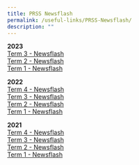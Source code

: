 ```yaml
---
title: PRSS Newsflash
permalink: /useful-links/PRSS-Newsflash/
description: ""
---
```

**2023**  
[Term 3 - Newsflash](/files/Useful%20Links/Newsflash/term%203%20-%20newsflash.pdf)<br>
[Term 2 - Newsflash](/files/Useful%20Links/Newsflash/newsflash%20term%202%202023_final.pdf)<br>
[Term 1 - Newsflash](/files/Useful%20Links/Newsflash/newsflash%20term%202%202023_final.pdf)

**2022**  
[Term 4 - Newsflash](/files/Newsflash%20Term%204%202022.pdf)<br>
[Term 3 - Newsflash](/files/Newsflash%20Term%203%202022.pdf)<br>
[Term 2 - Newsflash](/files/Newsflash%20Term%202%202022_Final.pdf)<br>
[Term 1 - Newsflash](/files/Newsflash%20Term%201%202022.pdf)
  
**2021**  
[Term 4 - Newsflash](/files/Newsflash%20Term%204%202021_Final.pdf)<br>
[Term 3 - Newsflash](/files/Newsflash%20Term%203%202021_Final.pdf)<br>
[Term 2 - Newsflash](/files/Newsflash%20Term%202%202021.pdf)<br>
[Term 1 - Newsflash](/files/Newsflash%20Term%201%202021_Final.pdf)